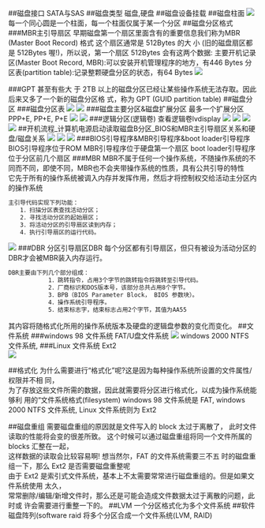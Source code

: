 ##磁盘接口
SATA与SAS
##磁盘类型
磁盘,硬盘
##磁盘设备挂载
##磁盘柱面
![](.z_磁盘_磁盘分区_磁盘格式化_images/9b36b555.png)
每一个同心圆是一个柱面，每一个柱面仅属于某一个分区
##磁盘分区格式
###MBR主引导扇区
早期磁盘第一个扇区里面含有的重要信息我们称为MBR (Master Boot Record) 格式
这个扇区通常是 512Bytes 的大 小 (旧的磁盘扇区都是 512Bytes 喔!)，所以说，第一个扇区 512Bytes 会有这两个数据:
主要开机记录区(Master Boot Record, MBR):可以安装开机管理程序的地方，有446 Bytes
分区表(partition table):记录整颗硬盘分区的状态，有64 Bytes
![](.z_磁盘_磁盘分区_磁盘格式化_images/13e6c366.png)

###GPT
甚至有些大 于 2TB 以上的磁盘分区已经让某些操作系统无法存取。因此后来又多了一个新的磁盘分区格 式，称为 GPT (GUID partition table)
##磁盘分区
###磁盘分区表
![](.z_磁盘_磁盘分区_磁盘格式化_images/a8331694.png)
![](.z_磁盘_磁盘分区_磁盘格式化_images/ff6166c5.png)
###磁盘主要分区&磁盘扩展分区
最多一个扩展分区
PPP+E,
PP+E,
P+E
![](.z_磁盘_磁盘分区_磁盘格式化_images/b6b84055.png)
![](.z_磁盘_磁盘分区_磁盘格式化_images/fed64df9.png)
###逻辑分区(逻辑卷)
查看逻辑卷lvdisplay
![](.z_磁盘_磁盘分区_磁盘格式化_images/1727b6de.png)
![](.z_磁盘_磁盘分区_磁盘格式化_images/237114bb.png)
![](.z_磁盘_磁盘分区_磁盘格式化_images/f2a64939.png)
![](.z_磁盘_磁盘分区_磁盘格式化_images/7a3a5b20.png)
##开机流程_计算机电源启动读取磁盘B分区_BIOS和MBR主引导扇区关系和硬盘/磁盘关系
![](.z_磁盘_磁盘分区_磁盘格式化_images/5c989830.png)
![](.z_磁盘_磁盘分区_磁盘格式化_images/68eb370e.png)
![](.z_磁盘_磁盘分区_磁盘格式化_images/c81ecd05.png)
###BIOS引导程序&MBR引导程序&boot loader引导程序
BIOS引导程序位于ROM
MBR引导程序位于硬盘第一个扇区
boot loader引导程序位于分区前几个扇区
###MBR
MBR不属于任何一个操作系统，不随操作系统的不同而不同，即使不同，MBR也不会夹带操作系统的性质，具有公共引导的特性  
它先于所有的操作系统被调入内存并发挥作用，然后才将控制权交给活动主分区内的操作系统
```asp
主引导代码实现下列功能：
　　1．扫描分区表查找活动分区；
　　2．寻找活动分区的起始扇区；
　　3．将活动分区的引导扇区读到内存；
　　4．执行引导扇区的运行代码。
```
![](.z_磁盘_1_磁盘分区_磁盘格式化_文件系统_images/64618daa.png)
###DBR
分区引导扇区DBR
每个分区都有引导扇区，但只有被设为活动分区的DBR才会被MBR装入内存运行。
```asp
DBR主要由下列几个部分组成：
　        　1．跳转指令，占用3个字节的跳转指令将跳转至引导代码。
        　　2．厂商标识和DOS版本号，该部分总共占用8个字节。
　        　3．BPB（BIOS Parameter Block， BIOS 参数块）。
        　　4．操作系统引导程序。
        　　5．结束标志字，结束标志占用2个字节，其值为AA55
```
其内容将随格式化所用的操作系统版本及硬盘的逻辑盘参数的变化而变化。
[](https://sites.google.com/site/fenghuangsite/dian-nao/ruan-jian/ying-pan-zhu-yin-dao-shan-qu-fen-qu-biao-he-fen-qu-yin-dao-shan-qu-mbr-dpt-dbr-bpb-xiang-jie)
##文件系统
###windows 98 文件系统 FAT/U盘文件系统
![](.z_磁盘_1_磁盘分区_磁盘格式化_文件系统_images/7347d93e.png)
windows 2000 NTFS 文件系统,
###Linux 文件系统 Ext2   
![](.z_磁盘_1_磁盘分区_磁盘格式化_文件系统_images/1f535367.png)

##格式化
为什么需要进行“格式化”呢?这是因为每种操作系统所设置的文件属性/权限并不相 同，  
 为了存放这些文件所需的数据，因此就需要将分区进行格式化，以成为操作系统能够利 用的“文件系统格式(filesystem)
windows 98 文件系统是 FAT,
windows 2000 NTFS 文件系统,
Linux 文件系统则为 Ext2 

##磁盘重组
需要磁盘重组的原因就是文件写入的 block 太过于离散了， 此时文件读取的性能将会变的很差所致。 这个时候可以通过磁盘重组将同一个文件所属的 blocks 汇整在一起，  
这样数据的读取会比较容易啊! 想当然尔，FAT 的文件系统需要三不五 时的磁盘重组一下，那么 Ext2 是否需要磁盘重整呢  
由于 Ext2 是索引式文件系统，基本上不太需要常常进行磁盘重组的。但是如果文件系统使用 太久，  
 常常删除/编辑/新增文件时，那么还是可能会造成文件数据太过于离散的问题，此时或 许会需要进行重整一下的。
##LVM
一个分区格式化为多个文件系统
##软件磁盘阵列(software raid
将多个分区合成一个文件系统(LVM, RAID)
